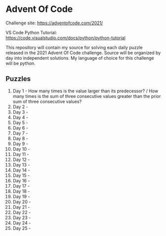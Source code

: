 # Advent Of Code
Challenge site:  https://adventofcode.com/2021/

VS Code Python Tutorial:  https://code.visualstudio.com/docs/python/python-tutorial

This repository will contain my source for solving each daily puzzle released in the 2021 Advent Of Code challenge.  Source will be organized by day into independent solutions. My language of choice for this challenge will be python.

## Puzzles
1. Day 1 - How many times is the value larger than its predecessor? / How many times is the sum of three consecutive values greater than the prior sum of three consecutive values?
2. Day 2 - 
3. Day 3 - 
4. Day 4 - 
5. Day 5 - 
6. Day 6 - 
7. Day 7 - 
8. Day 8 - 
9. Day 9 - 
10. Day 10 - 
11. Day 11 - 
12. Day 12 - 
13. Day 13 - 
14. Day 14 - 
15. Day 15 - 
16. Day 16 - 
17. Day 17 - 
18. Day 18 - 
19. Day 19 - 
20. Day 20 - 
21. Day 21 - 
22. Day 22 - 
23. Day 23 - 
24. Day 24 - 
25. Day 25 - 

